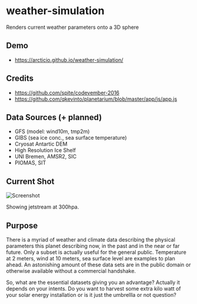# weather-simulation
Renders current weather parameters onto a 3D sphere

## Demo

  * https://arcticio.github.io/weather-simulation/

## Credits
  
  * https://github.com/spite/codevember-2016
  * https://github.com/qkevinto/planetarium/blob/master/app/js/app.js

## Data Sources (+ planned)

  * GFS (model: wind10m, tmp2m)
  * GIBS (sea ice conc., sea surface temperature)
  * Cryosat Antartic DEM
  * High Resolution Ice Shelf
  * UNI Bremen, AMSR2, SIC
  * PIOMAS, SIT

## Current Shot
![Screenshot](https://github.com/arcticio/weather-simulation/raw/master/images/screenshots/2017-06-14-21-11-30.png)

Showing jetstream at 300hpa.

## Purpose

  There is a myriad of weather and climate data describing the physical parameters this planet describing now, in the past and in the near or far future. Only a subset is actually useful for the general public. Temperature at 2 meters, wind at 10 meters, sea surface level are examples to plan ahead. An astonishing amount of these data sets are in the public domain or otherwise available without a commercial handshake. 

  So, what are the essential datasets giving you an advantage? Actually it depends on your intents. Do you want to harvest some extra kilo  watt of your solar energy installation or is it just the umbrellla or not question? 

  
